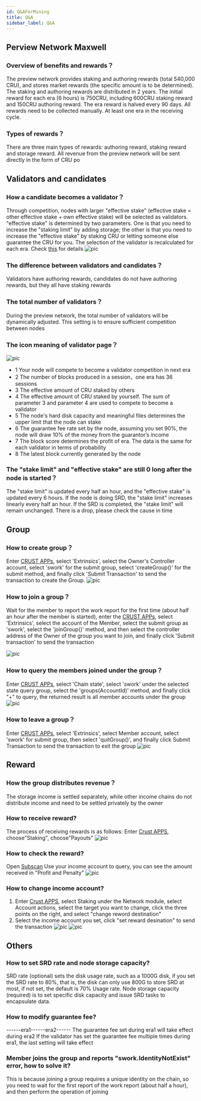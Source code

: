 ```yaml
---
id: Q&AForMining
title: Q&A
sidebar_label: Q&A
---
```


## Perview Network Maxwell

### Overview of benefits and rewards？
The preview network provides staking and authoring rewards (total 540,000 CRU), and stores market rewards (the specific amount is to be determined). The staking and authoring rewards are distributed in 2 years. The initial reward for each era (6 hours) is 750CRU, including 600CRU staking reward and 150CRU authoring reward. The era reward is halved every 90 days. All rewards need to be collected manually.  At least one era in the receiving cycle.

### Types of rewards？
There are three main types of rewards: authoring reward, staking reward and storage reward. All revenue from the preview network will be sent directly in the form of CRU
po
## Validators and candidates

### How a candidate becomes a validator？
Through competition, nodes with larger "effective stake" (effective stake = other effective stake + own effective stake) will be selected as validators. "effective stake" is determined by two parameters. One is that you need to increase the "staking limit" by adding storage; the other is that you need to increase the "effective stake" by staking CRU or letting someone else guarantee the CRU for you. The selection of the validator is recalculated for each era. Check [this](validatorGuidance.md) for details
![pic](assets/qa/be_validator.png)

### The difference between validators and candidates？
Validators have authoring rewards, candidates do not have authoring rewards, but they all have staking rewards

### The total number of validators？
During the preview network, the total number of validators will be dynamically adjusted. This setting is to ensure sufficient competition between nodes

### The icon meaning of validator page？
![pic](assets/qa/app_validator_page.png)
- 1 Your node will compete to become a validator competition in next era
- 2 The number of blocks produced in a session，one era has 36 sessions
- 3 The effective amount of CRU staked by others
- 4 The effective amount of CRU staked by yourself. The sum of parameter 3 and parameter 4 are used to compete to become a validator
- 5 The node's hard disk capacity and meaningful files determines the upper limit that the node can stake
- 6 The guarantee fee rate set by the node, assuming you set 90%, the node will draw 10% of the money from the guarantor’s income
- 7 The block score determines the profit of era. The data is the same for each validator in terms of probability
- 8 The latest block currently generated by the node

### The "stake limit" and "effective stake" are still 0 long after the node is started？
The "stake limit" is updated every half an hour, and the "effective stake" is updated every 6 hours. If the node is doing SRD, the "stake limit" increases linearly every half an hour. If the SRD is completed, the "stake limit" will remain unchanged. There is a drop, please check the cause in time

## Group

### How to create group？
Enter [CRUST APPs](https://apps.crust.network/), select 'Extrinsics', select the Owner's Controller account, select 'swork' for the submit group, select 'createGroup()' for the submit method, and finally click 'Submit Transaction' to send the transaction to create the Group.
![pic](assets/qa/create_group.png)

### How to join a group？
Wait for the member to report the work report for the first time (about half an hour after the member is started), enter the [CRUST APPs](https://apps.crust.network/), select 'Extrinsics', select the account of the Member, select the submit group as 'swork', select the 'joinGroup()' method, and then select the controller address of the Owner of the group you want to join, and finally click 'Submit transaction' to send the transaction

![pic](assets/qa/join_group.png)

### How to query the members joined under the group？
Enter [CRUST APPs](https://apps.crust.network/), select 'Chain state', select 'swork' under the selected state query group, select the 'groups(AccountId)' method, and finally click "+" to query, the returned result is all member accounts under the group
![pic](assets/qa/check_member.png)

### How to leave a group？
Enter [CRUST APPs](https://apps.crust.network/), select 'Extrinsics', select Member account, select 'swork' for submit group, then select 'quitGroup()', and finally click Submit Transaction to send the transaction to exit the group
![pic](assets/qa/quit_group.png)

## Reward

### How the group distributes revenue？
The storage income is settled separately, while other income chains do not distribute income and need to be settled privately by the owner

### How to receive reward?
The process of receiving rewards is as follows:
Enter [Crust APPS](https://apps.crust.network/#/explorer), choose"Staking", choose"Payouts"
![pic](assets/qa/receiverewarden.jpg)

### How to check the reward?
Open [Subscan](https://crust.subscan.io/)
Use your income account to query, you can see the amount received in "Profit and Penalty"
![pic](assets/qa/subscanrewarden.jpg)

### How to change income account?
1) Enter [Crust APPS](https://apps.crust.network/#/explorer), select Staking under the Network module, select Account actions, select the target you want to change, click the three points on the right, and select "change reword destination"
2) Select the income account you set, click "set reward desination" to send the transaction
![pic](assets/qa/changerewarddestination1.jpg)
![pic](assets/qa/changerewarddestinationen.jpg)

## Others 

### How to set SRD rate and node storage capacity?
SRD rate (optional) sets the disk usage rate, such as a 1000G disk, if you set the SRD rate to 80%, that is, the disk can only use 800G to store SRD at most, if not set, the default is 70% Usage rate.
Node storage capacity (required) is to set specific disk capacity and issue SRD tasks to encapsulate data.

### How to modify guarantee fee?
------era1------era2------
The guarantee fee set during era1 will take effect during era2
If the validator has set the guarantee fee multiple times during era1, the last setting will take effect

### Member joins the group and reports "swork.IdentityNotExist" error, how to solve it?
This is because joining a group requires a unique identity on the chain, so you need to wait for the first report of the work report (about half a hour), and then perform the operation of joining

